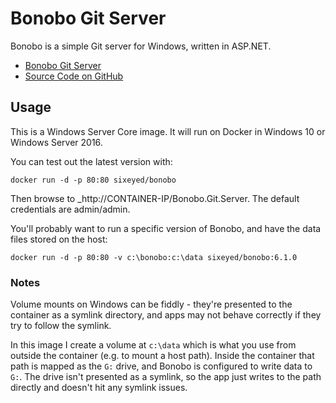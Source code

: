 # Bonobo Git Server

Bonobo is a simple Git server for Windows, written in ASP.NET. 

- [Bonobo Git Server](https://bonobogitserver.com)
- [Source Code on GitHub](https://github.com/jakubgarfield/Bonobo-Git-Server/)

## Usage

This is a Windows Server Core image. It will run on Docker in Windows 10 or Windows Server 2016.

You can test out the latest version with:

```
docker run -d -p 80:80 sixeyed/bonobo
```

Then browse to _http://CONTAINER-IP/Bonobo.Git.Server. The default credentials are admin/admin.

You'll probably want to run a specific version of Bonobo, and have the data files stored on the host:

```
docker run -d -p 80:80 -v c:\bonobo:c:\data sixeyed/bonobo:6.1.0
```

### Notes

Volume mounts on Windows can be fiddly - they're presented to the container as a symlink directory, and apps may not behave correctly if they try to follow the symlink. 

In this image I create a volume at `c:\data` which is what you use from outside the container (e.g. to mount a host path). Inside the container that path is mapped as the `G:` drive, and Bonobo is configured to write data to `G:`. The drive isn't presented as a symlink, so the app just writes to the path directly and doesn't hit any symlink issues.